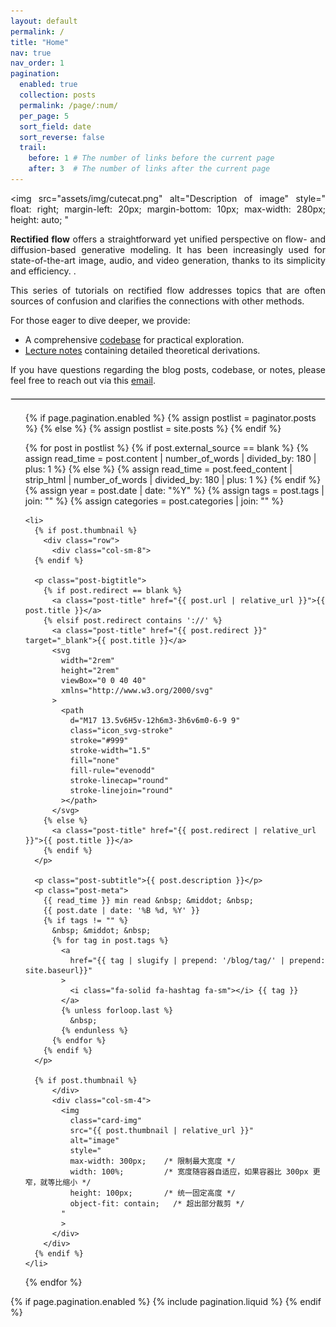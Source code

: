 ```yaml
---
layout: default
permalink: /
title: "Home"
nav: true
nav_order: 1
pagination:
  enabled: true
  collection: posts
  permalink: /page/:num/
  per_page: 5
  sort_field: date
  sort_reverse: false
  trail:
    before: 1 # The number of links before the current page
    after: 3  # The number of links after the current page
---
```



<div class="post" style="text-align: justify;">

  <!-- Floating Image -->
  <img
    src="assets/img/cutecat.png"
    alt="Description of image"
    style="
      float: right;
      margin-left: 20px;
      margin-bottom: 10px;
      max-width: 280px;
      height: auto;
    "
  >

  <!-- Text -->
  <p>
    <strong>Rectified flow</strong> offers a straightforward yet unified perspective on flow- and diffusion-based generative modeling. It has been increasingly used for state-of-the-art image, audio, and video generation, thanks to its simplicity and efficiency.
. 
  </p>

  <p>
    This series of tutorials on rectified flow addresses topics that are often sources of confusion
    and clarifies the connections with other methods.
  </p>

  <p>
    For those eager to dive deeper, we provide:
    <ul>
      <li>
        A comprehensive
        <a href="https://github.com/lqiang67/rectified-flow" target="_blank">codebase</a>
        for practical exploration.
      </li>
      <li>
        <a href="https://www.cs.utexas.edu/~lqiang/PDF/flow_book.pdf" target="_blank">Lecture notes</a> containing detailed theoretical derivations.
      </li>
    </ul>
  </p>

  <p>
    If you have questions regarding the blog posts, codebase, or notes, please feel free to reach out
    via this <a href="mailto:rectifiedflow@gmail.com">email</a>.
  </p>
</div>


<hr style="border: 0.05px solid #ddd; margin: 20px 0;">

<!--
{% assign blog_name_size = site.blog_name | size %}
{% assign blog_description_size = site.blog_description | size %}

{% if blog_name_size > 0 or blog_description_size > 0 %}
  <div class="header-bar">
    <h1>{{ site.blog_name }}</h1>
    <h2>{{ site.blog_description }}</h2>
  </div>
{% endif %}

{% if site.display_tags and site.display_tags.size > 0 or site.display_categories and site.display_categories.size > 0 %}
  <div class="tag-category-list">
    <ul class="p-0 m-0">
      {% for tag in site.display_tags %}
        <li>
          <i class="fa-solid fa-hashtag fa-sm"></i>
          <a href="{{ tag | slugify | prepend: '/blog/tag/' | relative_url }}">{{ tag }}</a>
        </li>
        {% unless forloop.last %}
          <p>&bull;</p>
        {% endunless %}
      {% endfor %}
      {% if site.display_categories.size > 0 and site.display_tags.size > 0 %}
        <p>&bull;</p>
      {% endif %}
      {% for category in site.display_categories %}
        <li>
          <i class="fa-solid fa-tag fa-sm"></i>
          <a href="{{ category | slugify | prepend: '/blog/category/' | relative_url }}">{{ category }}</a>
        </li>
        {% unless forloop.last %}
          <p>&bull;</p>
        {% endunless %}
      {% endfor %}
    </ul>
  </div>
{% endif %}
-->

<!--
{% assign featured_posts = site.posts | where: "featured", "true" %}
{% if featured_posts.size > 0 %}
<br>
<div class="container featured-posts">
  {% assign is_even = featured_posts.size | modulo: 2 %}
  <div class="row row-cols-{% if featured_posts.size <= 2 or is_even == 0 %}2{% else %}2{% endif %}">
    {% for post in featured_posts %}
      <div class="col mb-4">
        <a href="{{ post.url | relative_url }}">
          <div class="card hoverable">
            <div class="row g-0">
              <div class="col-md-12">
                <div class="card-body">
                  <div class="float-right">
                    <i class="fa-solid fa-thumbtack fa-xs"></i>
                  </div>
                  <h3 class="card-title title-case">{{ post.title }}</h3>
                  <p class="card-text">{{ post.description }}</p>
                  {% if post.external_source == blank %}
                    {% assign read_time = post.content | number_of_words | divided_by: 180 | plus: 1 %}
                  {% else %}
                    {% assign read_time = post.feed_content | strip_html | number_of_words | divided_by: 180 | plus: 1 %}
                  {% endif %}
                  {% assign year = post.date | date: "%Y" %}
                  <p class="post-meta">
                    {{ read_time }} min read &nbsp; &middot; &nbsp;
                    <a href="{{ year | prepend: '/blog/' | prepend: site.baseurl}}">
                      <i class="fa-solid fa-calendar fa-sm"></i> {{ year }}
                    </a>
                  </p>
                </div>
              </div>
            </div>
          </div>
        </a>
      </div>
    {% endfor %}
  </div>
</div>
<hr>
{% endif %}
-->

<ul class="post-list">

  {% if page.pagination.enabled %}
    {% assign postlist = paginator.posts %}
  {% else %}
    {% assign postlist = site.posts %}
  {% endif %}

  {% for post in postlist %}
    {% if post.external_source == blank %}
      {% assign read_time = post.content | number_of_words | divided_by: 180 | plus: 1 %}
    {% else %}
      {% assign read_time = post.feed_content | strip_html | number_of_words | divided_by: 180 | plus: 1 %}
    {% endif %}
    {% assign year = post.date | date: "%Y" %}
    {% assign tags = post.tags | join: "" %}
    {% assign categories = post.categories | join: "" %}

    <li>
      {% if post.thumbnail %}
        <div class="row">
          <div class="col-sm-8">
      {% endif %}

      <p class="post-bigtitle">
        {% if post.redirect == blank %}
          <a class="post-title" href="{{ post.url | relative_url }}">{{ post.title }}</a>
        {% elsif post.redirect contains '://' %}
          <a class="post-title" href="{{ post.redirect }}" target="_blank">{{ post.title }}</a>
          <svg
            width="2rem"
            height="2rem"
            viewBox="0 0 40 40"
            xmlns="http://www.w3.org/2000/svg"
          >
            <path
              d="M17 13.5v6H5v-12h6m3-3h6v6m0-6-9 9"
              class="icon_svg-stroke"
              stroke="#999"
              stroke-width="1.5"
              fill="none"
              fill-rule="evenodd"
              stroke-linecap="round"
              stroke-linejoin="round"
            ></path>
          </svg>
        {% else %}
          <a class="post-title" href="{{ post.redirect | relative_url }}">{{ post.title }}</a>
        {% endif %}
      </p>

      <p class="post-subtitle">{{ post.description }}</p>
      <p class="post-meta">
        {{ read_time }} min read &nbsp; &middot; &nbsp;
        {{ post.date | date: '%B %d, %Y' }}
        {% if tags != "" %}
          &nbsp; &middot; &nbsp;
          {% for tag in post.tags %}
            <a
              href="{{ tag | slugify | prepend: '/blog/tag/' | prepend: site.baseurl}}"
            >
              <i class="fa-solid fa-hashtag fa-sm"></i> {{ tag }}
            </a>
            {% unless forloop.last %}
              &nbsp;
            {% endunless %}
          {% endfor %}
        {% endif %}
      </p>

      {% if post.thumbnail %}
          </div>
          <div class="col-sm-4">
            <img
              class="card-img"
              src="{{ post.thumbnail | relative_url }}"
              alt="image"
              style="
              max-width: 300px;    /* 限制最大宽度 */
              width: 100%;         /* 宽度随容器自适应，如果容器比 300px 更窄，就等比缩小 */
              height: 100px;       /* 统一固定高度 */
              object-fit: contain;   /* 超出部分裁剪 */
            "
            >
          </div>
        </div>
      {% endif %}
    </li>
  {% endfor %}
</ul>

{% if page.pagination.enabled %}
  {% include pagination.liquid %}
{% endif %}

